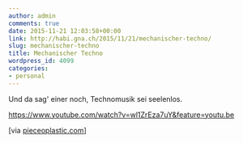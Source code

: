 ```yaml
---
author: admin
comments: true
date: 2015-11-21 12:03:58+00:00
link: http://habi.gna.ch/2015/11/21/mechanischer-techno/
slug: mechanischer-techno
title: Mechanischer Techno
wordpress_id: 4099
categories:
- personal
---
```


Und da sag' einer noch, Technomusik sei seelenlos.

https://www.youtube.com/watch?v=wl1ZrEza7uY&feature=youtu.be

[via [pieceoplastic.com](http://pieceoplastic.com/index.php/7046/ruff-linkage-201547/)]
